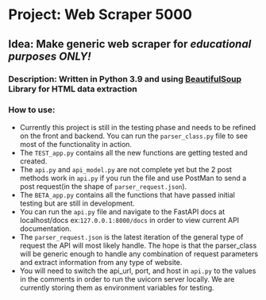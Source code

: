 # Project: Web Scraper 5000
## Idea: Make generic web scraper for *educational purposes ONLY!* 
### Description: Written in Python 3.9 and using [BeautifulSoup](https://www.crummy.com/software/BeautifulSoup/bs4/doc/) Library for HTML data extraction 
### **How to use:** 
- Currently this project is still in the testing phase and needs to be refined on the front and backend. You can run the `parser_class.py` file to see most of the functionality in action. 
- The `TEST_app.py` contains all the new functions are getting tested and created. 
- The `api.py` and `api_model.py` are not complete yet but the 2 post methods work in `api.py` if you run the file and use PostMan to send a post request(in the shape of `parser_request.json`).
- The `BETA_app.py` contains all the functions that have passed initial testing but are still in development.  
- You can run the `api.py` file and navigate to the FastAPI docs at localhost/docs ex:`127.0.0.1:8000/docs` in order to view current API documentation. 
- The `parser_request.json` is the latest iteration of the general type of request the API will most likely handle. The hope is that the parser_class will be generic enough to handle any combination of request parameters and extract information from any type of website. 
- You will need to switch the api_url, port, and host in `api.py` to the values in the comments in order to run the uvicorn server locally. We are currently storing them as environment variables for testing. 